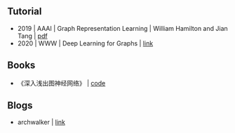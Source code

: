 ## Tutorial 
- 2019 | AAAI | Graph Representation Learning | William Hamilton and Jian Tang | [pdf](https://jian-tang.com/files/AAAI19/aaai-grltutorial-part2-gnns.pdf)
- 2020 | WWW | Deep Learning for Graphs | [link](aminer.cn/dl4g_www2020)

## Books
- 《深入浅出图神经网络》 | [code](https://github.com/FighterLYL/GraphNeuralNetwork)

## Blogs
- archwalker | [link](https://archwalker.github.io/archive.html)
